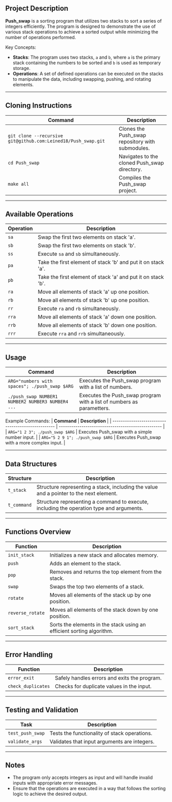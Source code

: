 
## Project Description

**Push_swap** is a sorting program that utilizes two stacks to sort a series of integers efficiently. The program is designed to demonstrate the use of various stack operations to achieve a sorted output while minimizing the number of operations performed.

Key Concepts:
- **Stacks**: The program uses two stacks, `a` and `b`, where `a` is the primary stack containing the numbers to be sorted and `b` is used as temporary storage.
- **Operations**: A set of defined operations can be executed on the stacks to manipulate the data, including swapping, pushing, and rotating elements.

---

## Cloning Instructions

| **Command**                                     | **Description**                                    |
| -------------------------------------------------- | -------------------------------------------------- |
| `git clone --recursive git@github.com:Leined18/Push_swap.git` | Clones the Push_swap repository with submodules.   |
| `cd Push_swap`                                 | Navigates to the cloned Push_swap directory.      |
| `make all`                                     | Compiles the Push_swap project.                   |

---

## Available Operations

| **Operation**                                  | **Description**                                    |
| -------------------------------------------------- | -------------------------------------------------- |
| `sa`                                           | Swap the first two elements on stack 'a'.        |
| `sb`                                           | Swap the first two elements on stack 'b'.        |
| `ss`                                           | Execute `sa` and `sb` simultaneously.            |
| `pa`                                           | Take the first element of stack 'b' and put it on stack 'a'. |
| `pb`                                           | Take the first element of stack 'a' and put it on stack 'b'. |
| `ra`                                           | Move all elements of stack 'a' up one position.  |
| `rb`                                           | Move all elements of stack 'b' up one position.  |
| `rr`                                           | Execute `ra` and `rb` simultaneously.            |
| `rra`                                          | Move all elements of stack 'a' down one position.|
| `rrb`                                          | Move all elements of stack 'b' down one position.|
| `rrr`                                          | Execute `rra` and `rrb` simultaneously.          |

---

## Usage

| **Command**                                     | **Description**                                    |
| -------------------------------------------------- | -------------------------------------------------- |
| `ARG="numbers with spaces"; ./push_swap $ARG`      | Executes the Push_swap program with a list of numbers. |
| `./push_swap NUMBER1 NUMBER2 NUMBER3 NUMBER4 ...`  | Executes the Push_swap program with a list of numbers as parametters. |

Example Commands:
| **Command**                                     | **Description**                                    |
| -------------------------------------------------- | -------------------------------------------------- |
| `ARG="1 2 3"; ./push_swap $ARG`                | Executes Push_swap with a simple number input.    |
| `ARG="5 2 9 1"; ./push_swap $ARG`              | Executes Push_swap with a more complex input.     |

---

## Data Structures

| **Structure**                                  | **Description**                                    |
| -------------------------------------------------- | -------------------------------------------------- |
| `t_stack`                                      | Structure representing a stack, including the value and a pointer to the next element. |
| `t_command`                                    | Structure representing a command to execute, including the operation type and arguments. |

---

## Functions Overview

| **Function**                                   | **Description**                                    |
| -------------------------------------------------- | -------------------------------------------------- |
| `init_stack`                                   | Initializes a new stack and allocates memory.     |
| `push`                                         | Adds an element to the stack.                      |
| `pop`                                          | Removes and returns the top element from the stack.|
| `swap`                                         | Swaps the top two elements of a stack.            |
| `rotate`                                       | Moves all elements of the stack up by one position.|
| `reverse_rotate`                               | Moves all elements of the stack down by one position.|
| `sort_stack`                                   | Sorts the elements in the stack using an efficient sorting algorithm. |

---

## Error Handling

| **Function**                                   | **Description**                                    |
| -------------------------------------------------- | -------------------------------------------------- |
| `error_exit`                                   | Safely handles errors and exits the program.      |
| `check_duplicates`                             | Checks for duplicate values in the input.         |

---

## Testing and Validation

| **Task**                                       | **Description**                                    |
| -------------------------------------------------- | -------------------------------------------------- |
| `test_push_swap`                               | Tests the functionality of stack operations.      |
| `validate_args`                                | Validates that input arguments are integers.      |

---

## Notes
- The program only accepts integers as input and will handle invalid inputs with appropriate error messages.
- Ensure that the operations are executed in a way that follows the sorting logic to achieve the desired output.
